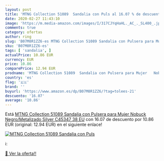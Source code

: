```yaml
---
layout: post
title: 'MTNG Collection 51089  Sandalia con Puls al 16.07 % de descuento'
date: 2020-02-27 11:43:10
image: 'https://m.media-amazon.com/images/I/317CJYqHaHL._AC_._SL400_.jpg'
comments: true
category: ofertas
author: ring
slug: 'B07M8R1ZZ6-es MTNG Collection 51089 Sandalia con Pulsera para Mujer...'
sku: 'B07M8R1ZZ6-es'
tags: [ 'sandalia', ]
actualPrice: 10.86 EUR
currency: EUR
price: 10.86
comparePrice: 12.94 EUR
prodname: 'MTNG Collection 51089  Sandalia con Pulsera para Mujer   Nobuck Negro/Metalizado Silver C45347   38 EU'
country: 'es'
flag: '🇪🇸'
brand: ''
buyurl: 'https://www.amazon.es/dp/B07M8R1ZZ6/?tag=tolees-21'
descuento: '16.07'
average: '10.86'
---
```


Está [MTNG Collection 51089  Sandalia con Pulsera para Mujer   Nobuck Negro/Metalizado Silver C45347   38 EU](https://www.amazon.es/dp/B07M8R1ZZ6/?tag=tolees-21) con 16.07 de descuento por 10.86 EUR (original: 12.94 EUR) en el siguiente enlace!

[![MTNG Collection 51089  Sandalia con Puls](https://m.media-amazon.com/images/I/317CJYqHaHL._AC_._SL400_.jpg)](https://www.amazon.es/dp/B07M8R1ZZ6/?tag=tolees-21)

ℹ️:


[🛒 Ver la oferta!!](https://www.amazon.es/dp/B07M8R1ZZ6/?tag=tolees-21)
